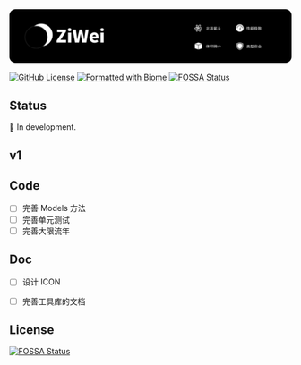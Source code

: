 <img src=".github/splash.png" alt="ziwei.js" />

[![GitHub License](https://img.shields.io/github/license/lzm0x219/ziwei?style=flat)](https://github.com/lzm0x219/ziwei/blob/main/LICENSE)
[![Formatted with Biome](https://img.shields.io/badge/Formatted_with-Biome-60a5fa?style=flat&logo=biome)](https://biomejs.dev/)
[![FOSSA Status](https://app.fossa.com/api/projects/git%2Bgithub.com%2Flzm0x219%2Fziwei.svg?type=shield)](https://app.fossa.com/projects/git%2Bgithub.com%2Flzm0x219%2Fziwei?ref=badge_shield)

## Status

🚧 In development.

## v1

## Code

- [ ] 完善 Models 方法
- [ ] 完善单元测试
- [ ] 完善大限流年

## Doc

- [ ] 设计 ICON
- [ ] 完善工具库的文档


## License
[![FOSSA Status](https://app.fossa.com/api/projects/git%2Bgithub.com%2Flzm0x219%2Fziwei.svg?type=large)](https://app.fossa.com/projects/git%2Bgithub.com%2Flzm0x219%2Fziwei?ref=badge_large)